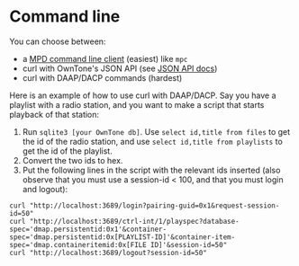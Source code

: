 # Command line

You can choose between:

- a [MPD command line client](mpd.md) (easiest) like `mpc`
- curl with OwnTone's JSON API (see [JSON API docs](../json-api.md))
- curl with DAAP/DACP commands (hardest)

Here is an example of how to use curl with DAAP/DACP. Say you have a playlist
with a radio station, and you want to make a script that starts playback of that
station:

1. Run `sqlite3 [your OwnTone db]`. Use `select id,title from files` to get
    the id of the radio station, and use `select id,title from playlists` to get
    the id of the playlist.
2. Convert the two ids to hex.
3. Put the following lines in the script with the relevant ids inserted (also
    observe that you must use a session-id < 100, and that you must login and
    logout):

```
curl "http://localhost:3689/login?pairing-guid=0x1&request-session-id=50"
curl "http://localhost:3689/ctrl-int/1/playspec?database-spec='dmap.persistentid:0x1'&container-spec='dmap.persistentid:0x[PLAYLIST-ID]'&container-item-spec='dmap.containeritemid:0x[FILE ID]'&session-id=50"
curl "http://localhost:3689/logout?session-id=50"
```
